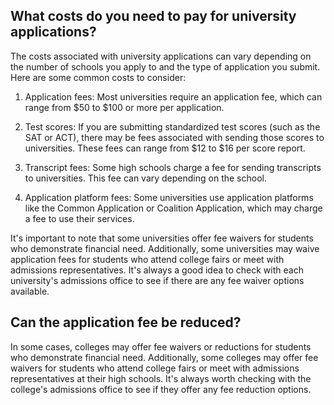 ## What costs do you need to pay for university applications?
The costs associated with university applications can vary depending on the number of schools you apply to and the type of application you submit. Here are some common costs to consider:

1. Application fees: Most universities require an application fee, which can range from $50 to $100 or more per application.

2. Test scores: If you are submitting standardized test scores (such as the SAT or ACT), there may be fees associated with sending those scores to universities. These fees can range from $12 to $16 per score report.

3. Transcript fees: Some high schools charge a fee for sending transcripts to universities. This fee can vary depending on the school.

4. Application platform fees: Some universities use application platforms like the Common Application or Coalition Application, which may charge a fee to use their services.

It's important to note that some universities offer fee waivers for students who demonstrate financial need. Additionally, some universities may waive application fees for students who attend college fairs or meet with admissions representatives. It's always a good idea to check with each university's admissions office to see if there are any fee waiver options available.
## Can the application fee be reduced?
In some cases, colleges may offer fee waivers or reductions for students who demonstrate financial need. Additionally, some colleges may offer fee waivers for students who attend college fairs or meet with admissions representatives at their high schools. It's always worth checking with the college's admissions office to see if they offer any fee reduction options.

